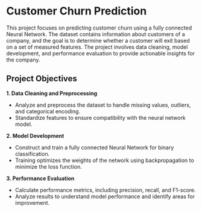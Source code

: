 # Customer Churn Prediction
This project focuses on predicting customer churn using a fully connected Neural Network. The dataset contains information about customers of a company, and the goal is to determine whether a customer will exit based on a set of measured features. The project involves data cleaning, model development, and performance evaluation to provide actionable insights for the company.

## Project Objectives
**1.  Data Cleaning and Preprocessing**

*  Analyze and preprocess the dataset to handle missing values, outliers, and categorical encoding.
*  Standardize features to ensure compatibility with the neural network model.
  
**2.  Model Development**

*  Construct and train a fully connected Neural Network for binary classification.
*  Training optimizes the weights of the network using backpropagation to minimize the loss function.

**3.  Performance Evaluation**

*  Calculate performance metrics, including precision, recall, and F1-score.
*  Analyze results to understand model performance and identify areas for improvement.

